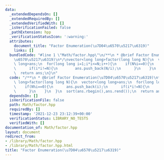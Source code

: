 ```yaml
---
data:
  _extendedDependsOn: []
  _extendedRequiredBy: []
  _extendedVerifiedWith: []
  _isVerificationFailed: false
  _pathExtension: hpp
  _verificationStatusIcon: ':warning:'
  attributes:
    document_title: "Factor Enumeration(\u7D04\u6570\u5217\u6319)"
    links: []
  bundledCode: "#line 1 \"Math/factor.hpp\"\n/**\n * @brief Factor Enumeration(\u7D04\
    \u6570\u5217\u6319)\n*/\nvector<long long>factor(long long N){\n  vector<long\
    \ long>ans;\n  for(long long i=1;i*i<=N;i++){\n    if(N%i==0){\n      ans.push_back(i);\n\
    \      if(i*i!=N){\n        ans.push_back(N/i);\n      }\n    }\n  }\n  sort(ans.rbegin(),ans.rend());\n\
    \  return ans;\n}\n"
  code: "/**\n * @brief Factor Enumeration(\u7D04\u6570\u5217\u6319)\n*/\nvector<long\
    \ long>factor(long long N){\n  vector<long long>ans;\n  for(long long i=1;i*i<=N;i++){\n\
    \    if(N%i==0){\n      ans.push_back(i);\n      if(i*i!=N){\n        ans.push_back(N/i);\n\
    \      }\n    }\n  }\n  sort(ans.rbegin(),ans.rend());\n  return ans;\n}"
  dependsOn: []
  isVerificationFile: false
  path: Math/factor.hpp
  requiredBy: []
  timestamp: '2021-12-23 23:12:39+00:00'
  verificationStatus: LIBRARY_NO_TESTS
  verifiedWith: []
documentation_of: Math/factor.hpp
layout: document
redirect_from:
- /library/Math/factor.hpp
- /library/Math/factor.hpp.html
title: "Factor Enumeration(\u7D04\u6570\u5217\u6319)"
---
```

